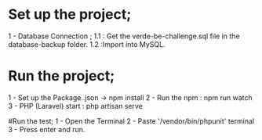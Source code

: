 # Set up the project;
1 - Database Connection ;
    1.1 : Get the verde-be-challenge.sql file in the database-backup folder.
    1.2 :Import into MySQL.
    
# Run the project;
1 - Set up the Package..json -> npm install
2 - Run the npm : npm run watch
3 - PHP (Laravel) start : php artisan serve

#Run the test;
1 - Open the Terminal
2 - Paste '/vendor/bin/phpunit' terminal
3 - Press enter and run.
